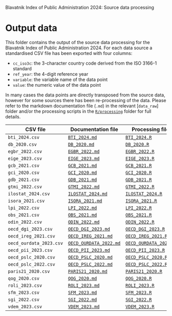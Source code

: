 Blavatnik Index of Public Administration 2024: Source data processing

# Output data

This folder contains the output of the source data processing for the
Blavatnik Index of Public Administration 2024. For each data source a
standardised CSV file has been exported with four columns:

- `cc_iso3c`: the 3-character country code derived from the ISO 3166-1 standard
- `ref_year`: the 4-digit reference year
- `variable`: the variable name of the data point
- `value`: the numeric value of the data point

In many cases the data points are directly transposed from the source data,
however for some sources there has been re-processing of the data. Please refer
to the markdown documentation file (`.md`) in the relevant [`data_raw`] folder
and/or the processing scripts in the [`R/processing`](../R/processing/) folder
for full details.

CSV file | Documentation file | Processing file
--- | --- | ---
`bti_2024.csv` | [`BTI_2024.md`](../data_raw/BTI_2024/BTI_2024.md) | [`BTI_2024.R`](../R/processing/BTI_2024.R)
`db_2020.csv` | [`DB_2020.md`](../data_raw/DB_2020/DB_2020.md) | [`DB_2020.R`](../R/processing/DB_2020.R)
`egbr_2022.csv` | [`EGBR_2022.md`](../data_raw/EGBR_2022/EGBR_2022.md) | [`EGBR_2022.R`](../R/processing/EGBR_2022.R)
`eige_2023.csv` | [`EIGE_2023.md`](../data_raw/EIGE_2023/EIGE_2023.md) | [`EIGE_2023.R`](../R/processing/EIGE_2023.R)
`gcb_2021.csv` | [`GCB_2021.md`](../data_raw/GCB_2021/GCB_2021.md) | [`GCB_2021.R`](../R/processing/GCB_2021.R)
`gci_2020.csv` | [`GCI_2020.md`](../data_raw/GCI_2020/GCI_2020.md) | [`GCI_2020.R`](../R/processing/GCI_2020.R)
`gdb_2021.csv` | [`GDB_2021.md`](../data_raw/GDB_2021/GDB_2021.md) | [`GDB_2021.R`](../R/processing/GDB_2021.R)
`gtmi_2022.csv` | [`GTMI_2022.md`](../data_raw/GTMI_2022/GTMI_2022.md) | [`GTMI_2022.R`](../R/processing/GTMI_2022.R)
`ilostat_2024.csv` | [`ILOSTAT_2024.md`](../data_raw/ILOSTAT_2024/ILOSTAT_2024.md) | [`ILOSTAT_2024.R`](../R/processing/ILOSTAT_2024.R)
`isora_2021.csv` | [`ISORA_2021.md`](../data_raw/ISORA_2021/ISORA_2021.md) | [`ISORA_2021.R`](../R/processing/ISORA_2021.R)
`lpi_2022.csv` | [`LPI_2022.md`](../data_raw/LPI_2022/LPI_2022.md) | [`LPI_2022.R`](../R/processing/LPI_2022.R)
`obs_2021.csv` | [`OBS_2021.md`](../data_raw/OBS_2021/OBS_2021.md) | [`OBS_2021.R`](../R/processing/OBS_2021.R)
`odin_2022.csv` | [`ODIN_2022.md`](../data_raw/ODIN_2022/ODIN_2022.md) | [`ODIN_2022.R`](../R/processing/ODIN_2022.R)
`oecd_dgi_2023.csv` | [`OECD_DGI_2023.md`](../data_raw/OECD_DGI_2023/OECD_DGI_2023.md) | [`OECD_DGI_2023.R`](../R/processing/OECD_DGI_2023.R)
`oecd_ireg_2021.csv` | [`OECD_IREG_2021.md`](../data_raw/OECD_IREG_2021/OECD_IREG_2021.md) | [`OECD_IREG_2021.R`](../R/processing/OECD_IREG_2021.R)
`oecd_ourdata_2023.csv` | [`OECD_OURDATA_2022.md`](../data_raw/OECD_OURDATA_2022/OECD_OURDATA_2022.md) | [`OECD_OURDATA_2022.R`](../R/processing/OECD_OURDATA_2022.R)
`oecd_pii_2023.csv` | [`OECD_PII_2023.md`](../data_raw/OECD_PII_2023/OECD_PII_2023.md) | [`OECD_PII_2023.R`](../R/processing/OECD_PII_2023.R)
`oecd_pslc_2020.csv` | [`OECD_PSLC_2020.md`](../data_raw/OECD_PSLC_2020/OECD_PSLC_2020.md) | [`OECD_PSLC_2020.R`](../R/processing/OECD_PSLC_2020.R)
`oecd_pslc_2022.csv` | [`OECD_PSLC_2022.md`](../data_raw/OECD_PSLC_2022/OECD_PSLC_2022.md) | [`OECD_PSLC_2022.R`](../R/processing/OECD_PSLC_2022.R)
`paris21_2020.csv` | [`PARIS21_2020.md`](../data_raw/PARIS21_2020/PARIS21_2020.md) | [`PARIS21_2020.R`](../R/processing/PARIS21_2020.R)
`qog_2020.csv` | [`QOG_2020.md`](../data_raw/QOG_2020/QOG_2020.md) | [`QOG_2020.R`](../R/processing/QOG_2020.R)
`roli_2023.csv` | [`ROLI_2023.md`](../data_raw/ROLI_2023/ROLI_2023.md) | [`ROLI_2023.R`](../R/processing/ROLI_2023.R)
`sfm_2023.csv` | [`SFM_2023.md`](../data_raw/SFM_2023/SFM_2023.md) | [`SFM_2023.R`](../R/processing/SFM_2023.R)
`sgi_2022.csv` | [`SGI_2022.md`](../data_raw/SGI_2022/SGI_2022.md) | [`SGI_2022.R`](../R/processing/SGI_2022.R)
`vdem_2023.csv` | [`VDEM_2023.md`](../data_raw/VDEM_2023/VDEM_2023/VDEM_2023.md) | [`VDEM_2023.R`](../R/processing/VDEM_2023.R)
































